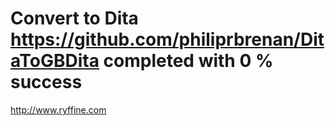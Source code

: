 # Convert to Dita https://github.com/philiprbrenan/DitaToGBDita  completed with 0 % success



http://www.ryffine.com
